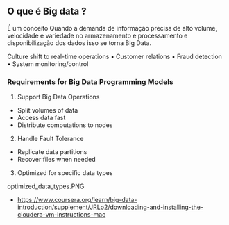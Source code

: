 ## O que é Big data ?

É um conceito
Quando a demanda de informação precisa de alto volume, velocidade e variedade no armazenamento e processamento e disponibilização dos dados isso se torna BIg Data.



Culture shift to real-time operations
• Customer relations
• Fraud detection
• System monitoring/control


### Requirements for Big Data Programming Models
1. Support Big Data Operations
- Split volumes of data
- Access data fast
- Distribute computations to nodes

2. Handle Fault Tolerance
- Replicate data partitions
- Recover files when needed

3. Optimized for specific data types

optimized_data_types.PNG


- https://www.coursera.org/learn/big-data-introduction/supplement/JRLo2/downloading-and-installing-the-cloudera-vm-instructions-mac